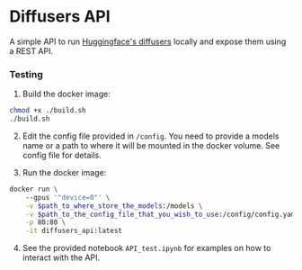 # Diffusers API

A simple API to run [Huggingface's diffusers](https://github.com/huggingface/diffusers) locally and expose them using a REST API.

### Testing

1. Build the docker image:
```bash
chmod +x ./build.sh
./build.sh
```

2. Edit the config file provided in `/config`. You need to provide a models name or a path to where it will be mounted in the docker volume. See config file for details.

3. Run the docker image:
```bash
docker run \         
    --gpus '"device=0"' \
    -v $path_to_where_store_the_models:/models \
    -v $path_to_the_config_file_that_you_wish_to_use:/config/config.yaml \
    -p 80:80 \
    -it diffusers_api:latest 
```

4. See the provided notebook `API_test.ipynb` for examples on how to interact with the API.
